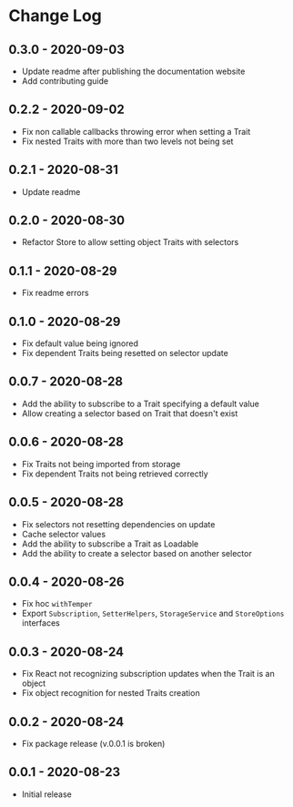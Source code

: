 # Change Log

## 0.3.0 - 2020-09-03
- Update readme after publishing the documentation website
- Add contributing guide

## 0.2.2 - 2020-09-02
- Fix non callable callbacks throwing error when setting a Trait
- Fix nested Traits with more than two levels not being set

## 0.2.1 - 2020-08-31
- Update readme

## 0.2.0 - 2020-08-30
- Refactor Store to allow setting object Traits with selectors

## 0.1.1 - 2020-08-29
- Fix readme errors

## 0.1.0 - 2020-08-29
- Fix default value being ignored
- Fix dependent Traits being resetted on selector update

## 0.0.7 - 2020-08-28
- Add the ability to subscribe to a Trait specifying a default value
- Allow creating a selector based on Trait that doesn't exist

## 0.0.6 - 2020-08-28
- Fix Traits not being imported from storage
- Fix dependent Traits not being retrieved correctly

## 0.0.5 - 2020-08-28
- Fix selectors not resetting dependencies on update
- Cache selector values
- Add the ability to subscribe a Trait as Loadable
- Add the ability to create a selector based on another selector

## 0.0.4 - 2020-08-26
- Fix hoc `withTemper`
- Export `Subscription`, `SetterHelpers`, `StorageService` and `StoreOptions` interfaces

## 0.0.3 - 2020-08-24
- Fix React not recognizing subscription updates when the Trait is an object
- Fix object recognition for nested Traits creation

## 0.0.2 - 2020-08-24
- Fix package release (v.0.0.1 is broken)

## 0.0.1 - 2020-08-23
- Initial release

